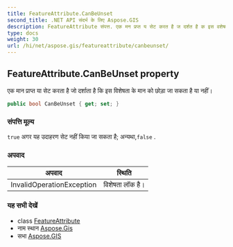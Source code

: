 ```yaml
---
title: FeatureAttribute.CanBeUnset
second_title: .NET API संदर्भ के लिए Aspose.GIS
description: FeatureAttribute संपत्त. एक मन प्रप्त य सेट करत है ज दर्शत है क इस वशेषत के मन क छड़ ज सकत है य नहं
type: docs
weight: 30
url: /hi/net/aspose.gis/featureattribute/canbeunset/
---
```

## FeatureAttribute.CanBeUnset property

एक मान प्राप्त या सेट करता है जो दर्शाता है कि इस विशेषता के मान को छोड़ा जा सकता है या नहीं।

```csharp
public bool CanBeUnset { get; set; }
```

### संपत्ति मूल्य

`true` अगर यह उदाहरण सेट नहीं किया जा सकता है; अन्यथा,`false` .

### अपवाद

| अपवाद | स्थिति |
| --- | --- |
| InvalidOperationException | विशेषता लॉक है। |

### यह सभी देखें

* class [FeatureAttribute](../)
* नाम स्थान [Aspose.Gis](../../featureattribute/)
* सभा [Aspose.GIS](../../../)


